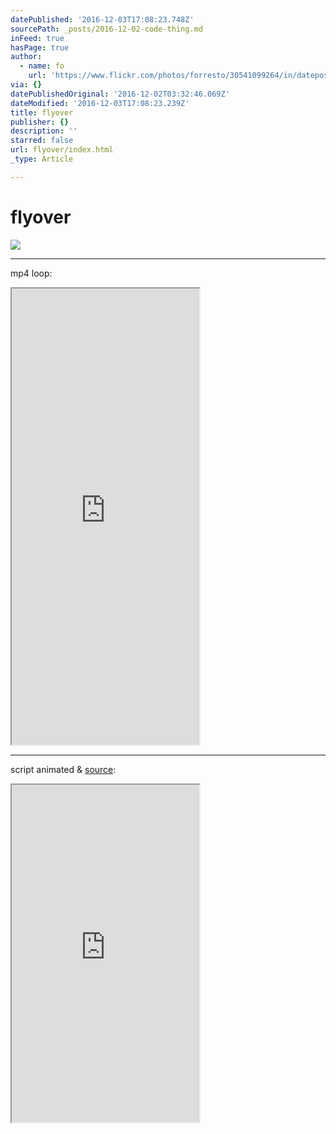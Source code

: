 ```yaml
---
datePublished: '2016-12-03T17:08:23.748Z'
sourcePath: _posts/2016-12-02-code-thing.md
inFeed: true
hasPage: true
author:
  - name: fo
    url: 'https://www.flickr.com/photos/forresto/30541099264/in/dateposted/'
via: {}
datePublishedOriginal: '2016-12-02T03:32:46.069Z'
dateModified: '2016-12-03T17:08:23.239Z'
title: flyover
publisher: {}
description: ''
starred: false
url: flyover/index.html
_type: Article

---
```

# flyover
![](https://the-grid-user-content.s3-us-west-2.amazonaws.com/e1a15397-43e2-4d10-bb9a-ed2d4b220322.png)

---

mp4 loop:

<iframe src="https://the-grid.github.io/ed-userhtml/?g=eJwtx0sOgjAQANCrNN1PP8inMeBdJjDSJsA07SDR0-vCt3vjKy3E6kqLxEkPjdMqUlqj_FPLPOkokuvdWokEa0kLnJUKzHwIHWLq7Xe4qAo0Bnf88IFXNTPv1j079H1w4IIP0BISYMABaOgCNm3vO-_Nnlut8BTOG77VxpyVfXwBtXcwIw" height="730" style=""></iframe>

---

script animated & [source][0]:

<iframe src="https://the-grid.github.io/ed-userhtml/?g=eJytVutP4kAQ_85fsV8MW1uwrY_zrujFBwjJnRr1omiMqbCWQmm5tijkwv9-M7vbFxS9xCNhuzvzm8fOq21EvdCdxIeVVzskx2caObn4dX6jkRZsz646p2J9ktR2s3PWhudPZFx37ptifWof_WjB9vLopHMOgred05u2Ru6fLlqt6ybgbd8d2zHTSM_2X-0InoEfs1mskX5ov2kEnAg87y7ZdK1KhesgB-SLqcNJGE6PYB_2DwKzRczEM9w_Ap-7CwhjGw7SLTgmeCr4KjEU5MMNgJnAtsiOJPJrIQcBoBnIyZWAWjOAtg-0LEA5E6k8AI7RdnUQeXRP14ihb2jk6-6GUpWyK8x9XTBbq3LbUk4GDPh6eurKk4gxHPpBbzpmflzvhQyi3_QYnmhVAKp49xTyHPTndXsyYX7_ZOB6fSpASqqvHsVzj9XH9uzW7ccD9MzQ9Q10RiYTSBLqsPhE0GjV7FdzSt6kLA9TRh4w1xmgApHGTGf9xfW8a7QMzOOzHCOKw2DEElYLWVhLsH-Z-r3YDXyqkD8VQrCwHY04M_jPNeJqZKiRSRDd8bWrkZC98MXANZp6MdRnHEzu-Ap8EJxboCjv0hXrxRSSoqfFLjxX8sCii5hq5L4EIaEOEFwson1uWrKf0rrcs4BFGgec-R2gDb77BrtD3FnE4dIZRFVdYNdqrrg1gQsDwiGbWSmCYlk3lkDM1yK6ApHc5Jk5rn9pxwOqFBnj4JXdBFQntbR_NrEdnfkS0HN9BIr2UHPgnRKw1IopW9JcrhWBcgAUVC-hRT7EFRbwl9nGSfKYZgajNuTtLYoCtklWTAubXkTcgJAPRVYMiPtQpMWwyEyMhgylqkOemGGSGGm2PplGA0qXqhV_WLEjbt1MS9KwJDM5p17jj3uO2RxlnptrPDfBp5Hw3ATHRsJzQMzznpvc8xH3fJS5RnjnAHCGZSMjvVRWEoXjaF6C6mYo7DJAcZUqoTDVH_RHSDgSFBBNpm1BoiskuomEISW65RLr50U5gnc296iWf7dxiwVK9vpTVnWtNExJeX9spERWVjyPXEGWR-Z92fftqp-w-75s3q76Cbvqf7X773Fetfu-bM8LIrYu-fkhVOxoMRBKqvHjZBeqMVW9SEdGPA39pUmyUKiSm4R5hFVZwNtUfrOtvlBD9nvKoviI84HcCu0xoxLOVWZfJ5SeArHuB28gDJ9Quq5jm-7CupFMhkwCWzs3SqRX-FrHeOWcwmNjS366_gUrSP30" height="540" style=""></iframe>



[0]: https://github.com/forresto/sketch/blob/master/flyover-00.coffee